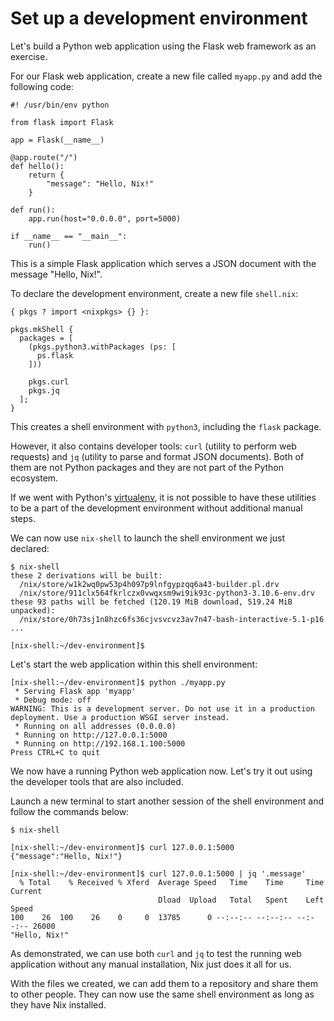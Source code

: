 # Set up a development environment

Let's build a Python web application using the Flask web framework as an exercise.

For our Flask web application, create a new file called `myapp.py` and add the following code:

```{code-block} python myapp.py
#! /usr/bin/env python

from flask import Flask

app = Flask(__name__)

@app.route("/")
def hello():
    return {
        "message": "Hello, Nix!"
    }

def run():
    app.run(host="0.0.0.0", port=5000)

if __name__ == "__main__":
    run()
```

This is a simple Flask application which serves a JSON document with the message
"Hello, Nix!".

To declare the development environment, create a new file `shell.nix`: 

```{code-block} nix shell.nix
{ pkgs ? import <nixpkgs> {} }:

pkgs.mkShell {
  packages = [
    (pkgs.python3.withPackages (ps: [
      ps.flask
    ]))

    pkgs.curl
    pkgs.jq
  ];
}
```

This creates a shell environment with `python3`, including the `flask` package.

However, it also contains developer tools: `curl` (utility to perform web
requests) and `jq` (utility to parse and format JSON documents). Both of them
are not Python packages and they are not part of the Python ecosystem.

If we went with Python's [virtualenv], it is not possible to have these
utilities to be a part of the development environment without additional manual
steps.

We can now use `nix-shell` to launch the shell environment we just declared:

```shell-session
$ nix-shell
these 2 derivations will be built:
  /nix/store/w1k2wq0pw53p4h097p9lnfgypzqq6a43-builder.pl.drv
  /nix/store/911clx564fkrlczx0vwqxsm9wi9ik93c-python3-3.10.6-env.drv
these 93 paths will be fetched (120.19 MiB download, 519.24 MiB unpacked):
  /nix/store/0h73sj1n8hzc6fs36cjvsvcvz3av7n47-bash-interactive-5.1-p16
...

[nix-shell:~/dev-environment]$ 
```


Let's start the web application within this shell environment:

```shell-session
[nix-shell:~/dev-environment]$ python ./myapp.py
 * Serving Flask app 'myapp'
 * Debug mode: off
WARNING: This is a development server. Do not use it in a production deployment. Use a production WSGI server instead.
 * Running on all addresses (0.0.0.0)
 * Running on http://127.0.0.1:5000
 * Running on http://192.168.1.100:5000
Press CTRL+C to quit
```

We now have a running Python web application now.
Let's try it out using the developer tools that are also included.

Launch a new terminal to start another session of the shell environment and
follow the commands below:

```shell-session
$ nix-shell

[nix-shell:~/dev-environment]$ curl 127.0.0.1:5000
{"message":"Hello, Nix!"}

[nix-shell:~/dev-environment]$ curl 127.0.0.1:5000 | jq '.message'
  % Total    % Received % Xferd  Average Speed   Time    Time     Time  Current
                                 Dload  Upload   Total   Spent    Left  Speed
100    26  100    26    0     0  13785      0 --:--:-- --:--:-- --:--:-- 26000
"Hello, Nix!"
```

As demonstrated, we can use both `curl` and `jq` to test the running web
application without any manual installation, Nix just does it all for us.

With the files we created, we can add them to a repository and share them to
other people. They can now use the same shell environment as long as they have
Nix installed.

[virtualenv]: https://virtualenv.pypa.io/en/latest/
